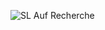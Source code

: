 ![SL Auf Recherche](https://github.com/weissalexey/Winsped-Lisin/blob/main/assets/ERD_WinSped_Detail.png)

